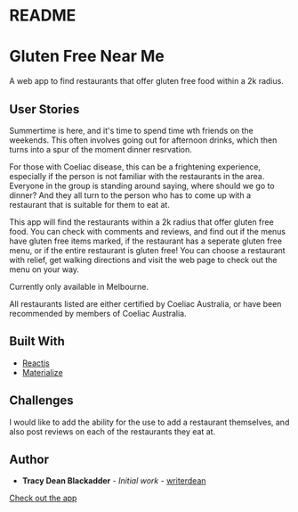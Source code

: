 # README

# Gluten Free Near Me

A web app to find restaurants that offer gluten free food within a 2k radius.

## User Stories

Summertime is here, and it's time to spend time wth friends on the weekends.  This often involves going out for afternoon drinks, which then turns into a spur of the moment dinner resrvation.

For those with Coeliac disease, this can be a frightening experience, especially if the person is not familiar with the restaurants in the area.  Everyone in the group is standing around saying, where should we go to dinner?  And they all turn to the person who has to come up with a restaurant that is suitable for them to eat at.

This app will find the restaurants within a 2k radius that offer gluten free food.  You can check with comments and reviews, and find out if the menus have gluten free items marked, if the restaurant has a seperate gluten free menu, or if the entire restaurant is gluten free!  You can choose a restaurant with relief, get walking directions and visit the web page to check out the menu on your way.

Currently only available in Melbourne.

All restaurants listed are either certified by Coeliac Australia, or have been recommended by members of Coeliac Australia.  

## Built With

* [Reactjs](https://reactjs.org/)
* [Materialize](https://materializecss.com/)


## Challenges
I would like to add the ability for the use to add a restaurant themselves, and also post reviews on each of the restaurants they eat at.


## Author

* **Tracy Dean Blackadder** - *Initial work* - [writerdean](https://github.com/writerdean)

[Check out the app](https://gluten-free-near-me.herokuapp.com)